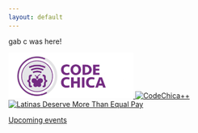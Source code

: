 ```yaml
---
layout: default
---
```


<!--
<a href="https://www.eventbrite.com/e/code-chica-advanced-coding-program-cohort-2-saturdays-tickets-215146768777" class="button primary">Register Now</a>
-->

gab c was here!

<div>
  <a href="/-/" class="link">
    <img src="/assets/images/code-chica.png" alt="CodeChica" style="width: 49%" />
  </a>

  <a href="/plus-plus/" class="link">
    <img src="/assets/images/code-chica-plus-plus.png" alt="CodeChica++" style="width: 49%" />
  </a>
</div>

<a href="https://hispanicstar.org/">
  <img src="/assets/images/latinas-deserve-more-than-equal-pay.png" alt="Latinas Deserve More Than Equal Pay"/>
</a>

<p class="text-center">
  <a href="https://www.eventbrite.com/o/latinitas-nonprofit-organization-11797246680">Upcoming events</a>
</p>
